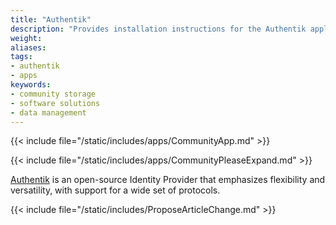 ```yaml
---
title: "Authentik"
description: "Provides installation instructions for the Authentik application in TrueNAS."
weight: 
aliases:
tags:
- authentik
- apps
keywords:
- community storage
- software solutions
- data management
---
```


{{< include file="/static/includes/apps/CommunityApp.md" >}}

{{< include file="/static/includes/apps/CommunityPleaseExpand.md" >}}

<a href="https://goauthentik.io/">Authentik</a> is an open-source Identity Provider that emphasizes flexibility and versatility, with support for a wide set of protocols.

{{< include file="/static/includes/ProposeArticleChange.md" >}}

